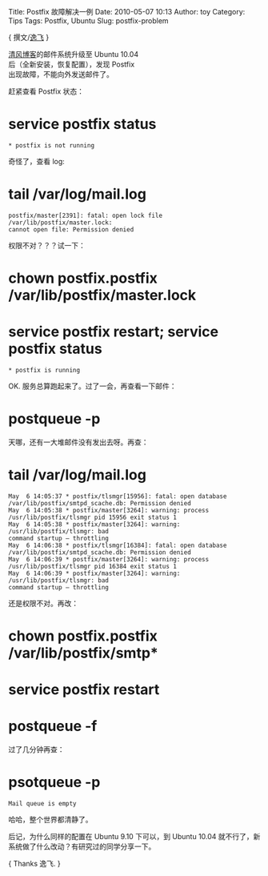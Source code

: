 Title: Postfix 故障解决一例
Date: 2010-05-07 10:13
Author: toy
Category: Tips
Tags: Postfix, Ubuntu
Slug: postfix-problem

{ 撰文/[逸飞](http://www.billdeng.com) }

[清风博客](http://www.billdeng.com)的邮件系统升级至 Ubuntu 10.04  
后（全新安装，恢复配置），发现 Postfix  
出现故障，不能向外发送邮件了。

赶紧查看 Postfix 状态：

# service postfix status

    * postfix is not running

奇怪了，查看 log:

# tail /var/log/mail.log

    postfix/master[2391]: fatal: open lock file /var/lib/postfix/master.lock:
    cannot open file: Permission denied

权限不对？？？试一下：

# chown postfix.postfix /var/lib/postfix/master.lock  
# service postfix restart; service postfix status

    * postfix is running

OK. 服务总算跑起来了。过了一会，再查看一下邮件：

# postqueue -p

天哪，还有一大堆邮件没有发出去呀。再查：

# tail /var/log/mail.log

    May  6 14:05:37 * postfix/tlsmgr[15956]: fatal: open database
    /var/lib/postfix/smtpd_scache.db: Permission denied
    May  6 14:05:38 * postfix/master[3264]: warning: process
    /usr/lib/postfix/tlsmgr pid 15956 exit status 1
    May  6 14:05:38 * postfix/master[3264]: warning: /usr/lib/postfix/tlsmgr: bad
    command startup — throttling
    May  6 14:06:38 * postfix/tlsmgr[16384]: fatal: open database
    /var/lib/postfix/smtpd_scache.db: Permission denied
    May  6 14:06:39 * postfix/master[3264]: warning: process
    /usr/lib/postfix/tlsmgr pid 16384 exit status 1
    May  6 14:06:39 * postfix/master[3264]: warning: /usr/lib/postfix/tlsmgr: bad
    command startup — throttling

还是权限不对。再改：

# chown postfix.postfix /var/lib/postfix/smtp*  
# service postfix restart  
# postqueue -f

过了几分钟再查：

# psotqueue -p

    Mail queue is empty

哈哈，整个世界都清静了。

后记，为什么同样的配置在 Ubuntu 9.10 下可以，到 Ubuntu 10.04
就不行了，新系统做了什么改动？有研究过的同学分享一下。

{ Thanks 逸飞. }
